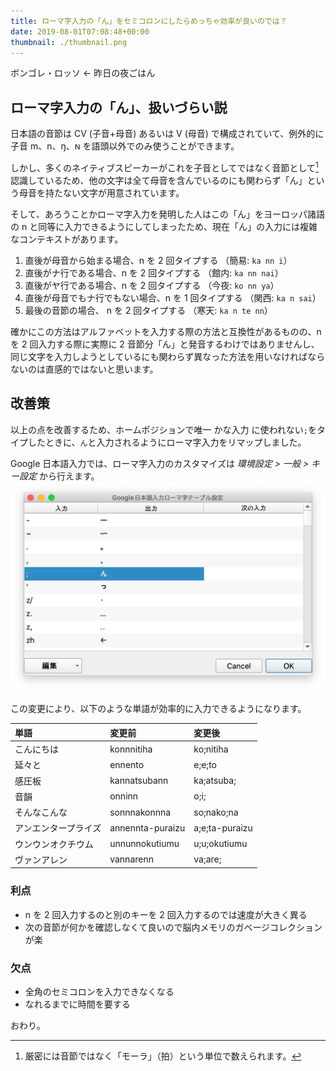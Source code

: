 ```yaml
---
title: ローマ字入力の「ん」をセミコロンにしたらめっちゃ効率が良いのでは？
date: 2019-08-01T07:08:48+00:00
thumbnail: ./thumbnail.png
---
```


ボンゴレ・ロッソ ← 昨日の夜ごはん

## ローマ字入力の「ん」、扱いづらい説

日本語の音節は CV (子音+母音) あるいは V (母音) で構成されていて、例外的に子音 m、n、ŋ、ɴ を語頭以外でのみ使うことができます。

しかし、多くのネイティブスピーカーがこれを子音としてではなく音節として[^1]認識しているため、他の文字は全て母音を含んでいるのにも関わらず「ん」という母音を持たない文字が用意されています。

そして、あろうことかローマ字入力を発明した人はこの「ん」をヨーロッパ諸語の n と同等に入力できるようにしてしまったため、現在「ん」の入力には複雑なコンテキストがあります。

1. 直後が母音から始まる場合、n を 2 回タイプする （簡易: `ka nn i`）
2. 直後がナ行である場合、n を 2 回タイプする （館内: `ka nn nai`）
3. 直後がヤ行である場合、n を 2 回タイプする （今夜: `ko nn ya`）
4. 直後が母音でもナ行でもない場合、n を 1 回タイプする （関西: `ka n sai`）
5. 最後の音節の場合、 n を 2 回タイプする （寒天: `ka n te nn`）

確かにこの方法はアルファベットを入力する際の方法と互換性があるものの、n を 2 回入力する際に実際に 2 音節分「ん」と発音するわけではありませんし、同じ文字を入力しようとしているにも関わらず異なった方法を用いなければならないのは直感的ではないと思います。

## 改善策

以上の点を改善するため、ホームポジションで唯一 かな入力 に使われない`;`をタイプしたときに、`ん`と入力されるようにローマ字入力をリマップしました。

Google 日本語入力では、ローマ字入力のカスタマイズは _環境設定 > 一般 > キー設定_ から行えます。
![Google日本語入力の設定画面](./google-ime-custom-romaji.png)

この変更により、以下のような単語が効率的に入力できるようになります。

| 単語                 | 変更前           | 変更後         |
| :------------------- | :--------------- | :------------- |
| こんにちは           | konnnitiha       | ko;nitiha      |
| 延々と               | ennento          | e;e;to         |
| 感圧板               | kannatsubann     | ka;atsuba;     |
| 音韻                 | onninn           | o;i;           |
| そんなこんな         | sonnnakonnna     | so;nako;na     |
| アンエンタープライズ | annennta-puraizu | a;e;ta-puraizu |
| ウンウンオクチウム   | unnunnokutiumu   | u;u;okutiumu   |
| ヴァンアレン         | vannarenn        | va;are;        |

### 利点

- n を 2 回入力するのと別のキーを 2 回入力するのでは速度が大きく異る
- 次の音節が何かを確認しなくて良いので脳内メモリのガベージコレクションが楽

### 欠点

- 全角のセミコロンを入力できなくなる
- なれるまでに時間を要する

おわり。

[^1]: 厳密には音節ではなく「モーラ」（拍）という単位で数えられます。

